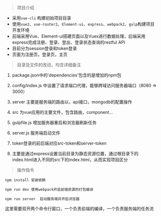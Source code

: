 > 项目介绍

* 采用`vue-cli` 构建初始项目目录
* 使用`vue2`、`vue-router2`、`Element-ui`、`express`、`webpack2`、`gulp`构建项目开发环境
* 前端采用Vue、Element-ui搭建页面以及Vuex进行数据处理，后端采用express完成注册、登录、登出、登录状态查询的restful API
* 目前分为session登录和token登录
* 页面为注册页，登录页，主页

> 目录及文件的改动，均含详细备注

1. package.json中的'dependencies'包含的是增加的npm包
2. config/index.js 中设置了请求端口代理，能够跨域访问服务器端口（8080 => 3000）
3. server  主要是服务端的路由以，api接口，mongodb的配置操作
4. src 为vue应用的主要文件，包含路由，component...
5. gulpfile.js 增加服务器重启和浏览器刷新任务
6. server.js  服务端启动文件

2. token登录的前后端对应src-token和server-token
3. 主要是通过express设置当前目录为静态资源位置，通过根目录下的index.html进入不同的src下的index.html，从而实现项目区分

> 操作指令

```shell
npm install 安装依赖

npm run dev 使用webpack开启前端资源的打包编译

npm run server  启动服务端并开启浏览器
```

这里需要双开两个命令行窗口，一个负责前端的编译，一个负责服务端的任务流

